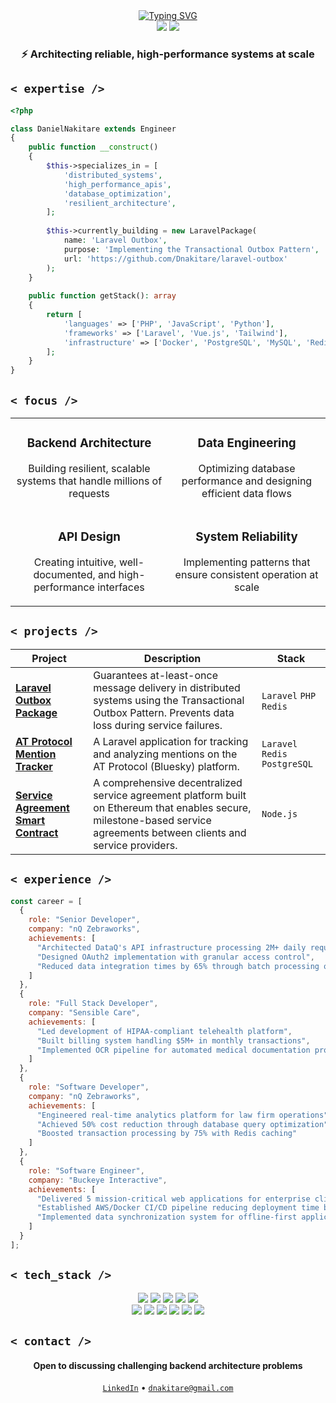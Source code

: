 <div align="center">
  <a href="https://git.io/typing-svg"><img src="https://readme-typing-svg.demolab.com?font=JetBrains+Mono&weight=600&size=40&duration=3000&pause=1000&color=2E77CF&center=true&vCenter=true&random=false&width=600&height=100&lines=Daniel+Nakitare;Backend+Architecture" alt="Typing SVG" /></a>
</div>

<div align="center">
  <a href="https://www.linkedin.com/in/dnakitare/"><img src="https://img.shields.io/badge/LinkedIn-0077B5?style=for-the-badge&logo=linkedin&logoColor=white"></a>
  <a href="mailto:dnakitare@gmail.com"><img src="https://img.shields.io/badge/Email-D14836?style=for-the-badge&logo=gmail&logoColor=white"></a>
</div>

<div align="center">
  <h3>
    ⚡ Architecting reliable, high-performance systems at scale
  </h3>
</div>

## `< expertise />`

```php
<?php

class DanielNakitare extends Engineer
{
    public function __construct()
    {
        $this->specializes_in = [
            'distributed_systems',
            'high_performance_apis',
            'database_optimization',
            'resilient_architecture',
        ];
        
        $this->currently_building = new LaravelPackage(
            name: 'Laravel Outbox',
            purpose: 'Implementing the Transactional Outbox Pattern',
            url: 'https://github.com/Dnakitare/laravel-outbox'
        );
    }
    
    public function getStack(): array
    {
        return [
            'languages' => ['PHP', 'JavaScript', 'Python'],
            'frameworks' => ['Laravel', 'Vue.js', 'Tailwind'],
            'infrastructure' => ['Docker', 'PostgreSQL', 'MySQL', 'Redis', 'MongoDB']
        ];
    }
}
```

## `< focus />`

<div align="center">
  <table width="100%">
    <tr>
      <td width="50%" align="center">
        <h3>Backend Architecture</h3>
        <p>Building resilient, scalable systems that handle millions of requests</p>
      </td>
      <td width="50%" align="center">
        <h3>Data Engineering</h3>
        <p>Optimizing database performance and designing efficient data flows</p>
      </td>
    </tr>
    <tr>
      <td width="50%" align="center">
        <h3>API Design</h3>
        <p>Creating intuitive, well-documented, and high-performance interfaces</p>
      </td>
      <td width="50%" align="center">
        <h3>System Reliability</h3>
        <p>Implementing patterns that ensure consistent operation at scale</p>
      </td>
    </tr>
  </table>
</div>

## `< projects />`

| Project | Description | Stack |
|---------|-------------|-------|
| [**Laravel Outbox Package**](https://github.com/Dnakitare/laravel-outbox) | Guarantees at-least-once message delivery in distributed systems using the Transactional Outbox Pattern. Prevents data loss during service failures. | `Laravel` `PHP` `Redis` |
| [**AT Protocol Mention Tracker**](https://github.com/Dnakitare/atproto-mention-tracker) | A Laravel application for tracking and analyzing mentions on the AT Protocol (Bluesky) platform. | `Laravel` `Redis` `PostgreSQL` |
| [**Service Agreement Smart Contract**](https://github.com/Dnakitare/service-agreement-smart-contract) | A comprehensive decentralized service agreement platform built on Ethereum that enables secure, milestone-based service agreements between clients and service providers. | `Node.js` |

## `< experience />`

```javascript
const career = [
  {
    role: "Senior Developer",
    company: "nQ Zebraworks",
    achievements: [
      "Architected DataQ's API infrastructure processing 2M+ daily requests",
      "Designed OAuth2 implementation with granular access control",
      "Reduced data integration times by 65% through batch processing optimization"
    ]
  },
  {
    role: "Full Stack Developer",
    company: "Sensible Care",
    achievements: [
      "Led development of HIPAA-compliant telehealth platform",
      "Built billing system handling $5M+ in monthly transactions",
      "Implemented OCR pipeline for automated medical documentation processing"
    ]
  },
  {
    role: "Software Developer",
    company: "nQ Zebraworks",
    achievements: [
      "Engineered real-time analytics platform for law firm operations",
      "Achieved 50% cost reduction through database query optimization",
      "Boosted transaction processing by 75% with Redis caching"
    ]
  },
  {
    role: "Software Engineer",
    company: "Buckeye Interactive",
    achievements: [
      "Delivered 5 mission-critical web applications for enterprise clients",
      "Established AWS/Docker CI/CD pipeline reducing deployment time by 80%",
      "Implemented data synchronization system for offline-first applications"
    ]
  }
];
```

## `< tech_stack />`

<div align="center">
  <img src="https://img.shields.io/badge/PHP-777BB4?style=for-the-badge&logo=php&logoColor=white">
  <img src="https://img.shields.io/badge/Laravel-FF2D20?style=for-the-badge&logo=laravel&logoColor=white">
  <img src="https://img.shields.io/badge/JavaScript-F7DF1E?style=for-the-badge&logo=javascript&logoColor=black">
  <img src="https://img.shields.io/badge/Vue.js-4FC08D?style=for-the-badge&logo=vue.js&logoColor=white">
  <img src="https://img.shields.io/badge/Python-3776AB?style=for-the-badge&logo=python&logoColor=white">
  <br>
  <img src="https://img.shields.io/badge/PostgreSQL-316192?style=for-the-badge&logo=postgresql&logoColor=white">
  <img src="https://img.shields.io/badge/MySQL-4479A1?style=for-the-badge&logo=mysql&logoColor=white">
  <img src="https://img.shields.io/badge/Redis-DC382D?style=for-the-badge&logo=redis&logoColor=white">
  <img src="https://img.shields.io/badge/Docker-2496ED?style=for-the-badge&logo=docker&logoColor=white">
  <img src="https://img.shields.io/badge/Git-F05032?style=for-the-badge&logo=git&logoColor=white">
  <img src="https://img.shields.io/badge/MongoDB-4EA94B?style=for-the-badge&logo=mongodb&logoColor=white">
</div>

## `< contact />`

<div align="center">
  <h4>Open to discussing challenging backend architecture problems</h4>
  <a href="https://www.linkedin.com/in/dnakitare/"><code>LinkedIn</code></a> • 
  <a href="mailto:dnakitare@gmail.com"><code>dnakitare@gmail.com</code></a>
</div>
